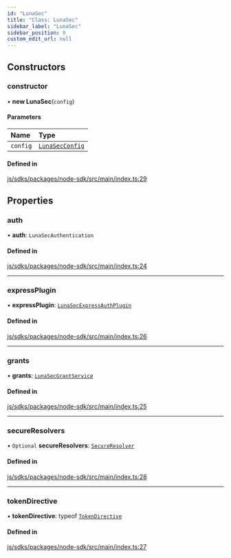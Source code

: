 ```yaml
---
id: "LunaSec"
title: "Class: LunaSec"
sidebar_label: "LunaSec"
sidebar_position: 0
custom_edit_url: null
---
```


## Constructors

### constructor

• **new LunaSec**(`config`)

#### Parameters

| Name | Type |
| :------ | :------ |
| `config` | [`LunaSecConfig`](../interfaces/LunaSecConfig.md) |

#### Defined in

[js/sdks/packages/node-sdk/src/main/index.ts:29](https://github.com/refinery-labs/lunasec-node-monorepo/blob/f02fbb0/js/sdks/packages/node-sdk/src/main/index.ts#L29)

## Properties

### auth

• **auth**: `LunaSecAuthentication`

#### Defined in

[js/sdks/packages/node-sdk/src/main/index.ts:24](https://github.com/refinery-labs/lunasec-node-monorepo/blob/f02fbb0/js/sdks/packages/node-sdk/src/main/index.ts#L24)

___

### expressPlugin

• **expressPlugin**: [`LunaSecExpressAuthPlugin`](LunaSecExpressAuthPlugin.md)

#### Defined in

[js/sdks/packages/node-sdk/src/main/index.ts:26](https://github.com/refinery-labs/lunasec-node-monorepo/blob/f02fbb0/js/sdks/packages/node-sdk/src/main/index.ts#L26)

___

### grants

• **grants**: [`LunaSecGrantService`](LunaSecGrantService.md)

#### Defined in

[js/sdks/packages/node-sdk/src/main/index.ts:25](https://github.com/refinery-labs/lunasec-node-monorepo/blob/f02fbb0/js/sdks/packages/node-sdk/src/main/index.ts#L25)

___

### secureResolvers

• `Optional` **secureResolvers**: [`SecureResolver`](SecureResolver.md)

#### Defined in

[js/sdks/packages/node-sdk/src/main/index.ts:28](https://github.com/refinery-labs/lunasec-node-monorepo/blob/f02fbb0/js/sdks/packages/node-sdk/src/main/index.ts#L28)

___

### tokenDirective

• **tokenDirective**: typeof [`TokenDirective`](TokenDirective.md)

#### Defined in

[js/sdks/packages/node-sdk/src/main/index.ts:27](https://github.com/refinery-labs/lunasec-node-monorepo/blob/f02fbb0/js/sdks/packages/node-sdk/src/main/index.ts#L27)
